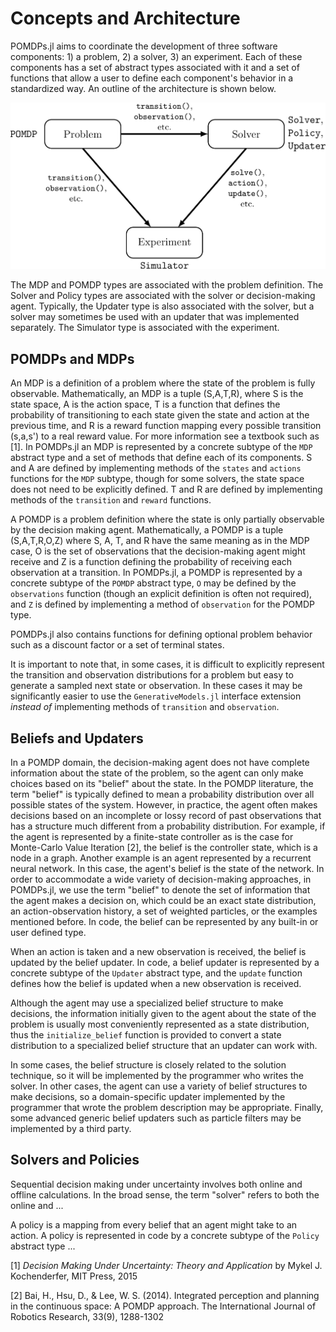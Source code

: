 # Concepts and Architecture

POMDPs.jl aims to coordinate the development of three software components: 1) a problem, 2) a solver, 3) an experiment.
Each of these components has a set of abstract types associated with it and a set of functions that allow a user to define each component's behavior in a standardized way.
An outline of the architecture is shown below.

![concepts](figures/concepts.png)

The MDP and POMDP types are associated with the problem definition.
The Solver and Policy types are associated with the solver or decision-making agent.
Typically, the Updater type is also associated with the solver, but a solver may sometimes be used with an updater that was implemented separately.
The Simulator type is associated with the experiment. 

## POMDPs and MDPs

An MDP is a definition of a problem where the state of the problem is fully observable.
Mathematically, an MDP is a tuple (S,A,T,R), where S is the state space, A is the action space, T is a function that defines the probability of transitioning to each state given the state and action at the previous time, and R is a reward function mapping every possible transition (s,a,s') to a real reward value.
For more information see a textbook such as [1].
In POMDPs.jl an MDP is represented by a concrete subtype of the `MDP` abstract type and a set of methods that define each of its components.
S and A are defined by implementing methods of the `states` and `actions` functions for the `MDP` subtype, though for some solvers, the state space does not need to be explicitly defined.
T and R are defined by implementing methods of the `transition` and `reward` functions. 

A POMDP is a problem definition where the state is only partially observable by the decision making agent.
Mathematically, a POMDP is a tuple (S,A,T,R,O,Z) where S, A, T, and R have the same meaning as in the MDP case, O is the set of observations that the decision-making agent might receive and Z is a function defining the probability of receiving each observation at a transition.
In POMDPs.jl, a POMDP is represented by a concrete subtype of the `POMDP` abstract type, `O` may be defined by the `observations` function (though an explicit definition is often not required), and `Z` is defined by implementing a method of `observation` for the POMDP type.

POMDPs.jl also contains functions for defining optional problem behavior such as a discount factor or a set of terminal states.

It is important to note that, in some cases, it is difficult to explicitly represent the transition and observation distributions for a problem but easy to generate a sampled next state or observation. In these cases it may be significantly easier to use the `GenerativeModels.jl` interface extension *instead of* implementing methods of `transition` and `observation`.

## Beliefs and Updaters

In a POMDP domain, the decision-making agent does not have complete information about the state of the problem, so the agent can only make choices based on its "belief" about the state.
In the POMDP literature, the term "belief" is typically defined to mean a probability distribution over all possible states of the system.
However, in practice, the agent often makes decisions based on an incomplete or lossy record of past observations that has a structure much different from a probability distribution.
For example, if the agent is represented by a finite-state controller as is the case for Monte-Carlo Value Iteration [2], the belief is the controller state, which is a node in a graph.
Another example is an agent represented by a recurrent neural network.
In this case, the agent's belief is the state of the network.
In order to accommodate a wide variety of decision-making approaches, in POMDPs.jl, we use the term "belief" to denote the set of information that the agent makes a decision on, which could be an exact state distribution, an action-observation history, a set of weighted particles, or the examples mentioned before.
In code, the belief can be represented by any built-in or user defined type.

When an action is taken and a new observation is received, the belief is updated by the belief updater.
In code, a belief updater is represented by a concrete subtype of the `Updater` abstract type, and the `update` function defines how the belief is updated when a new observation is received.

Although the agent may use a specialized belief structure to make decisions, the information initially given to the agent about the state of the problem is usually most conveniently represented as a state distribution, thus the `initialize_belief` function is provided to convert a state distribution to a specialized belief structure that an updater can work with.

In some cases, the belief structure is closely related to the solution technique, so it will be implemented by the programmer who writes the solver.
In other cases, the agent can use a variety of belief structures to make decisions, so a domain-specific updater implemented by the programmer that wrote the problem description may be appropriate.
Finally, some advanced generic belief updaters such as particle filters may be implemented by a third party.

## Solvers and Policies

Sequential decision making under uncertainty involves both online and offline calculations. In the broad sense, the term "solver" refers to both the online and ...

A policy is a mapping from every belief that an agent might take to an action. A policy is represented in code by a concrete subtype of the `Policy` abstract type ...


[1] *Decision Making Under Uncertainty: Theory and Application* by Mykel J. Kochenderfer, MIT Press, 2015

[2] Bai, H., Hsu, D., & Lee, W. S. (2014). Integrated perception and planning in the continuous space: A POMDP approach. The International Journal of Robotics Research, 33(9), 1288-1302

